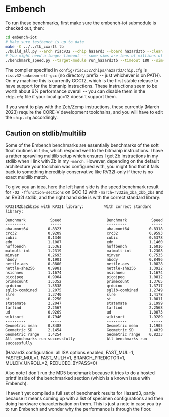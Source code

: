 Embench
=======

To run these benchmarks, first make sure the embench-iot submodule is checked out, then:

```bash
cd embench-iot
# Make sure testbench is up to date
make -C ../../tb_cxxrtl tb
./build_all.py --arch riscv32 --chip hazard3 --board hazard3tb --clean
# You might need a longer timeout -- some sims are tens of millions of cycles
./benchmark_speed.py --target-module run_hazard3tb --timeout 180 --sim-parallel
```

The compiler specified in `config/riscv32/chips/hazard3/chip.cfg` is `riscv32-unknown-elf-gcc` (no directory prefix -- just whichever is on PATH). On my machine this is currently GCC12, which is the first stable release to have support for the bitmanip instructions. These instructions seem to be worth about 6% performance overall -- you can disable them in the `chip.cfg` file if your local gcc12 doesn't support them.

If you want to play with the Zcb/Zcmp instructions, these currently (March 2023) require the CORE-V development toolchains, and you will have to edit the `chip.cfg` accordingly.

## Caution on stdlib/multilib

Some of the Embench benchmarks are essentially benchmarks of the soft float routines in `libm`, which respond well to the bitmanip instructions. I have a rather sprawling multilib setup which ensures I get Zb instructions in my stdlib when I link with Zb in my `-march`. However, depending on the default architecture your toolchain was configured with, you might find that it falls back to something incredibly conservative like RV32I-only if there is no exact multilib match.

To give you an idea, here the left hand side is the speed benchmark result for `-O2 -ffunction-sections` on GCC 12 with `-march=rv32im_zba_zbb_zbs` and an RV32I stdlib, and the right hand side is with the correct standard library:

```
RV32IMZbaZbbZbs with RV32I library:         With correct standard library:

Benchmark           Speed                    Benchmark           Speed
---------           -----                    ---------           -----
aha-mont64         0.8323                    aha-mont64         0.8318
crc32              0.9209                    crc32              0.9593
cubic              0.1346                    cubic              0.5378
edn                1.1087                    edn                1.1460
huffbench          1.5361                    huffbench          1.6016
matmult-int        1.2319                    matmult-int        1.2308
minver             0.2693                    minver             0.7535
nbody              0.1901                    nbody              0.8496
nettle-aes         0.8800                    nettle-aes         1.0828
nettle-sha256      0.9981                    nettle-sha256      1.3922
nsichneu           1.1674                    nsichneu           1.1674
picojpeg           0.9904                    picojpeg           1.0812
primecount         1.5352                    primecount         1.3765
qrduino            1.3538                    qrduino            1.3717
sglib-combined     1.2075                    sglib-combined     1.2749
slre               1.3740                    slre               1.4178
st                 0.2250                    st                 1.0011
statemate          2.2047                    statemate          2.1999
tarfind            2.2567                    tarfind            2.2568
ud                 0.9269                    ud                 1.0073
wikisort           0.7946                    wikisort           1.9289
---------           -----                    ---------           -----
Geometric mean     0.8488                    Geometric mean     1.1905
Geometric SD       2.1454                    Geometric SD       1.4039
Geometric range    1.4254                    Geometric range    0.8233
All benchmarks run successfully              All benchmarks run successfully
```

(Hazard3 configuration: all ISA options enabled, FAST_MUL=1, FASTER_MUL=1, FAST_MULH=1, BRANCH_PREDICTOR=1, MULDIV_UNROLL=2, REDUCED_BYPASS=0)

Also note I don't run the MD5 benchmark because it tries to do a hosted printf inside of the benchmarked section (which is a known issue with Embench).

I haven't yet compiled a full set of benchmark results for Hazard3, partly because it means coming up with a list of specimen configurations and then doing hardware characterisation on them. This is just a note in case you try to run Embench and wonder why the performance is through the floor.
